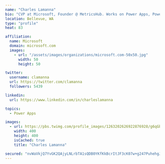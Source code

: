 ```yaml
---
name: "Charles Lamanna"
bio: "CVP at Microsoft, Founder @ MetricsHub. Works on Power Apps, Power Automate, Power Virtual Agent, Common Data Service and Dynamics 365."
location: Bellevue, WA
type: "profile"
heat: 83

affiliation:
  name: Microsoft
  domain: microsoft.com
  images:
    - url: "/assets/images/organizations/microsoft.com-50x50.jpg"
      width: 50
      height: 50

twitter:
  username: clamanna
  url: https://twitter.com/clamanna
  followers: 5439

linkedin:
  url: https://www.linkedin.com/in/charleslamanna

topics:
  - Power Apps

images:
  - url: https://pbs.twimg.com/profile_images/1263202626922876928/g6qGbHZ-_400x400.jpg
    width: 400
    height: 400
    isCached: true
    title: "Charles Lamanna"

secured: "nvWaVkjQ7YvGK2QAjyLNLrbTA1sQDB0YKfKkBcrItJF3cK07w+g247PuhehgJiWahqrCoLL1upsZnKKKDrz5NU1qRzhr/ZdHFXTgdPdzW6M8py7ZBdMS1lCQs7jN+g364K7e3vy1C1bpwQ3lRIqqPo3bHVmCwvCtI7sAykUVtS6bXULot9CdCIPMJVEjbBetmWHDMGmk87FS6WTVMZ0KoUyWklZiPxDUSoGxNRJ4Act6kMjMICpVkbw8kqhsa8sIn+9isVolDTa32LlzrCmemQdHZ/QZSdpRwgmUTjYteqxoJEtzpf/mCmeB/lp7ldK4LebQEqYFDMwI0aOU/9v65vvpFYQvyV8sFD2SmeHqMcAEIJg9MZHHW3dedeQArfxz6FFqifd9f8BMcqsLUCRqemoO9s7J7npC0eE9+WOVksg=;DQdvWexsgqF1mgkWBTGDmA=="
---
```


